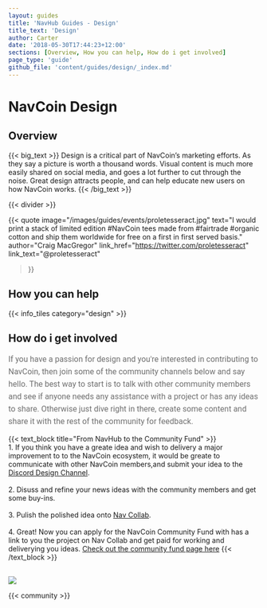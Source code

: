 ```yaml
---
layout: guides
title: 'NavHub Guides - Design'
title_text: 'Design'
author: Carter
date: '2018-05-30T17:44:23+12:00'
sections: [Overview, How you can help, How do i get involved]
page_type: 'guide'
github_file: 'content/guides/design/_index.md'
---
```

# NavCoin Design

## Overview

{{< big_text >}}
Design is a critical part of NavCoin’s marketing efforts. As they say a picture is worth a thousand words. Visual content is much more easily shared on social media, and goes a lot further to cut through the noise. Great design attracts people, and can help educate new users on how NavCoin works.
{{< /big_text >}}

{{< divider >}}


{{< quote
  image="/images/guides/events/proletesseract.jpg"
  text="I would print a stack of limited edition #NavCoin tees made from #fairtrade #organic cotton and ship them worldwide for free on a first in first served basis."
  author="Craig MacGregor"
  link_href="https://twitter.com/proletesseract"
  link_text="@proletesseract"
>}}

## How you can help

{{< info_tiles category="design" >}}

## How do i get involved
<p class="no-title-text">
    If you have a passion for design and you're interested in contributing to NavCoin, then join some of the community channels below and say hello. The best way to start is to talk with other community members and see if anyone needs any assistance with a project or has any ideas to share. Otherwise just dive right in there, create some content and share it with the rest of the community for feedback.
</p>

<style>
.no-title-text{
    max-width: 700px;
    font-family: Roboto;
    font-weight: normal;
    font-size: 16px;
    line-height: 25px;
    text-align: left;
    color: #707070;
    margin: 0 auto;
}
</style>

{{< text_block
  title="From NavHub to the Community Fund" >}}
    <br>
    1. If you think you have a greate idea and wish to delivery a major improvement to to the NavCoin ecosystem, it would be greate to communicate with other NavCoin members,and submit your idea to the <a href="https://discord.gg/86daWxp" target=e>Discord Design Channel</a>.
    <br><br>
    2. Disuss and refine your news ideas with the community members and get some buy-ins.
    <br><br>
    3. Pulish the polished idea onto <a href="https://collab.navcoin.org/dashboard">Nav Collab</a>.
    <br><br>
    4. Great! Now you can apply for the NavCoin Community Fund with has a link to you the project on Nav Collab and get paid for working and deliverying you ideas. <a href="https://navcoin.org/en/community-fund/" target=e>Check out the community fund page here</a>
{{< /text_block >}}

<img src="/images/guides/workflow.png" style="display: flex; max-width: 700px;margin: 0 auto; margin-top: 30px;">

{{< community >}}
